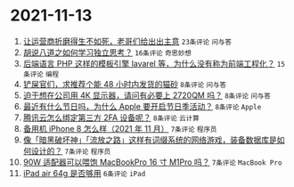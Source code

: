 # 2021-11-13

1. [让运营商折磨得生不如死，老哥们给出出主意](https://www.v2ex.com/t/815090) `23条评论` `问与答`
1. [胡说八道之如何学习独立思考？](https://www.v2ex.com/t/815099) `16条评论` `奇思妙想`
1. [后端语言 PHP 这样的模板引擎 lavarel 等，为什么没有称为前端工程化？](https://www.v2ex.com/t/815087) `15条评论` `编程`
1. [铲屎官们，求推荐个能 48 小时内发货的猫砂](https://www.v2ex.com/t/815102) `8条评论` `问与答`
1. [迫于想在公司用 4K 显示器，请问有必要上 2720QM 吗？](https://www.v2ex.com/t/815092) `8条评论` `问与答`
1. [最近有什么节日吗，为什么 Apple 要开启节日季活动？](https://www.v2ex.com/t/815089) `8条评论` `Apple`
1. [腾讯云怎么绑定第三方 2FA 设备呢？](https://www.v2ex.com/t/815086) `8条评论` `云计算`
1. [备用机 iPhone 8 怎么样（2021 年 11 月）](https://www.v2ex.com/t/815105) `7条评论` `程序员`
1. [像「暗黑破坏神」「流放之路」这样有词缀系统的网络游戏，装备数据库是如何设计的？](https://www.v2ex.com/t/815097) `7条评论` `程序员`
1. [90W 适配器可以喂饱 MacBookPro 16 寸 M1Pro 吗？](https://www.v2ex.com/t/815096) `7条评论` `MacBook Pro`
1. [iPad air 64g 是否够用](https://www.v2ex.com/t/815107) `6条评论` `iPad`
